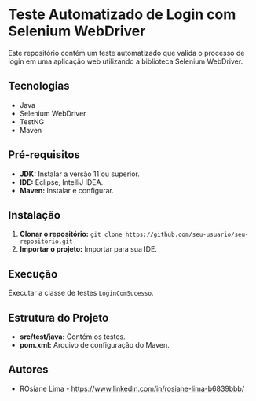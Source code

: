 # Teste Automatizado de Login com Selenium WebDriver

Este repositório contém um teste automatizado que valida o processo de login em uma aplicação web utilizando a biblioteca Selenium WebDriver.

## Tecnologias
* Java
* Selenium WebDriver
* TestNG
* Maven

## Pré-requisitos
* **JDK:** Instalar a versão 11 ou superior.
* **IDE:** Eclipse, IntelliJ IDEA.
* **Maven:** Instalar e configurar.

## Instalação
1. **Clonar o repositório:** `git clone https://github.com/seu-usuario/seu-repositorio.git`
2. **Importar o projeto:** Importar para sua IDE.

## Execução
Executar a classe de testes `LoginComSucesso`.

## Estrutura do Projeto
* **src/test/java:** Contém os testes.
* **pom.xml:** Arquivo de configuração do Maven.

## Autores
* ROsiane Lima - https://www.linkedin.com/in/rosiane-lima-b6839bbb/
